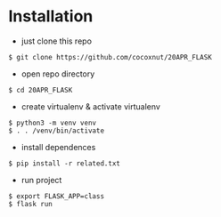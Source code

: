 # Installation
- just clone this repo
```
$ git clone https://github.com/cocoxnut/20APR_FLASK
```
- open repo directory
```
$ cd 20APR_FLASK
```
- create virtualenv & activate virtualenv 

```
$ python3 -m venv venv
$ . . /venv/bin/activate
```
- install dependences
```
$ pip install -r related.txt
```
- run project
```
$ export FLASK_APP=class
$ flask run
```
